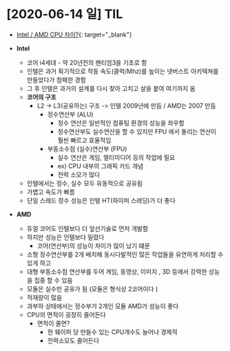 # [2020-06-14 일] TIL

- [Intel / AMD CPU 차이?](https://www.quasarzone.com/bbs/qf_cmr/views/36563){: target="_blank"}

- **Intel**
  - 코어 i4세대 - 약 20년전의 펜티엄3을 기초로 함
  - 인텔은 과거 획기적으로 작동 속도(클럭/Mhz)를 높이는 넷버스트 아키텍쳐를 만들었다가 참패한 경험
  - 그 후 인텔은 과거의 설계를 다시 찾아 고치고 살을 붙여 여기까지 옴 
  - **코어의 구조**
    - L2 -> L3(공유하는) 구조 -> 인텔 2009년에 만듬 / AMD는 2007 만듬
      - 정수연산부 (ALU)
        - 정수 연산은 일반적인 컴퓨팅 환경의 성능을 좌우함 
        - 정수연산부도 실수연산을 할 수 있지만 FPU 에서 돌리는 연산이 훨씬 빠르고 효율적임 
      - 부동소수점 (실수)연산부 (FPU) 
        - 실수 연산은 게임, 멀티미디어 등의 작업에 필요
        - ex) CPU 내부의 그래픽 카드 개념
        - 전력 소모가 많다 
  - 인텔에서는 정수, 실수 모두 유동적으로 공유됨
  - 가볍고 속도가 빠름 
  - 단일 스레드 정수 성능은 인텔 HT(하이퍼 스레딩)가 더 좋다

- **AMD**
  - 듀얼 코어도 인텔보다 더 앞선기술로 먼저 개발함
  - 하지만 성능은 인텔보다 밀렸다
    - 코어(연산부)의 성능이 차이가 많이 났기 떄문
  - 소형 정수연산부를 2개 배치해 동시다발적인 많은 작업들을 유연하게 처리할 수 있게 하고 
  - 대형 부동소수점 연산부를 두어 게임, 동영상, 이미지 , 3D 등에서 강력한 성능을 집중 할 수 있음 
  - 모듈은 실수만 공유가 됨 (모듈은 형식상 2코어이다 )
  - 적재량이 많음
  - 과부하 상태에서는 정수부가 2개인 모듈 AMD가 성능이 좋다 
  - CPU의 면적이 굉장히 줄어든다 
    - 면적이 줄면?
      - 한 웨이퍼 당 만들수 있는 CPU개수도 늘어나 경제적
      - 전력소모도 줄어든다 